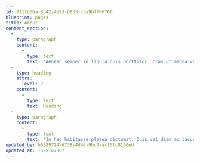```yaml
---
id: 711fb36a-8b42-4e93-b833-c5a9bff06766
blueprint: pages
title: About
content_section:
  -
    type: paragraph
    content:
      -
        type: text
        text: 'Aenean semper id ligula quis porttitor. Cras ut magna velit. Orci varius natoque penatibus et magnis dis parturient montes, nascetur ridiculus mus. Vestibulum tincidunt mi in nisi congue, id vehicula leo bibendum. Vivamus non auctor nibh, hendrerit tempor velit. Quisque ut lorem eu dui feugiat semper. Morbi tincidunt nisi eros. Nunc sagittis lacus vel sem tincidunt placerat. Aliquam condimentum congue nisl, quis vestibulum eros semper quis. Nullam rutrum eu dolor vel scelerisque. Praesent sodales, odio vitae iaculis pretium, eros metus mattis orci, ut viverra sem tortor fringilla lectus. Mauris euismod dui vel urna pharetra, eget sollicitudin libero tincidunt. Pellentesque tincidunt felis vel luctus ornare. Integer non tortor commodo, pellentesque ex non, euismod lectus. Praesent eu lorem ornare, sollicitudin enim at, faucibus felis.'
  -
    type: heading
    attrs:
      level: 2
    content:
      -
        type: text
        text: Heading
  -
    type: paragraph
    content:
      -
        type: text
        text: 'In hac habitasse platea dictumst. Duis vel diam ac lacus sagittis congue. Vestibulum volutpat vel felis id hendrerit. Sed posuere enim vel ante dapibus, eu viverra tortor convallis. Nam feugiat, arcu a aliquet feugiat, arcu tellus euismod dolor, ut tempus purus ipsum nec turpis. Vivamus finibus mauris nec nibh ultrices, id aliquam ante finibus. Praesent sed pharetra odio. Fusce quis suscipit magna. In posuere urna eu risus pulvinar rhoncus. Suspendisse ac semper magna. Sed sodales urna velit, ornare rhoncus ligula convallis vel. Nullam lacinia tempus sem.'
updated_by: b6589724-d738-4d46-9bc7-acf5fc8160ed
updated_at: 1625147867
---
```

